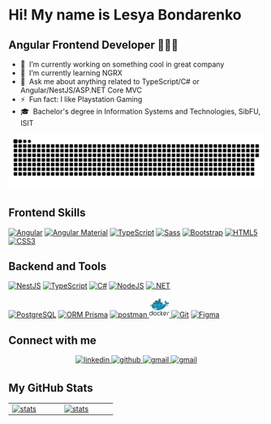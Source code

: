 # Hi! My name is Lesya Bondarenko

Angular Frontend Developer 👩🏼‍💻
--------------------------

- 🔭 &nbsp;I’m currently working on something cool in great company
- 🌱 &nbsp;I’m currently learning NGRX
- 💬 &nbsp;Ask me about anything related to TypeScript/C# or Angular/NestJS/ASP.NET Core MVC
- ⚡ &nbsp;Fun fact: I like Playstation Gaming
- 🎓 &nbsp;Bachelor's degree in Information Systems and Technologies, SibFU, ISIT

<p align="center">
 <img width="600" src="github-snake.svg" alt="snake"/>
</p>

Frontend Skills
--------------------------
<div align="left">
  <a href="https://angular.io/" target="_blank" rel="noreferrer"><img src="https://raw.githubusercontent.com/danielcranney/readme-generator/main/public/icons/skills/angularjs-colored.svg" width="36" height="36" alt="Angular" /></a>
  <a href="https://material.angular.io" target="_blank" rel="noreferrer"><img src="https://material.angular.io/assets/img/angular-material-logo.svg" width="36" height="36" alt="Angular Material" /></a>
    <a href="https://www.typescriptlang.org/" target="_blank" rel="noreferrer"><img src="https://raw.githubusercontent.com/danielcranney/readme-generator/main/public/icons/skills/typescript-colored.svg" width="36" height="36" alt="TypeScript" /></a>
  <a href="https://sass-lang.com/" target="_blank" rel="noreferrer"><img src="https://raw.githubusercontent.com/danielcranney/readme-generator/main/public/icons/skills/sass-colored.svg" width="36" height="36" alt="Sass" /></a>
  <a href="https://getbootstrap.com/" target="_blank" rel="noreferrer"><img src="https://raw.githubusercontent.com/danielcranney/readme-generator/main/public/icons/skills/bootstrap-colored.svg" width="36" height="36" alt="Bootstrap" /></a>
  <a href="https://developer.mozilla.org/en-US/docs/Glossary/HTML5" target="_blank" rel="noreferrer"><img src="https://raw.githubusercontent.com/danielcranney/readme-generator/main/public/icons/skills/html5-colored.svg" width="36" height="36" alt="HTML5" /></a>
  <a href="https://www.w3.org/TR/CSS/#css" target="_blank" rel="noreferrer"><img src="https://raw.githubusercontent.com/danielcranney/readme-generator/main/public/icons/skills/css3-colored.svg" width="36" height="36" alt="CSS3" /></a>
</div>

Backend and Tools
--------------------------
<div align="left">  <a href="https://docs.nestjs.com/" target="_blank" rel="noreferrer"><img src="https://raw.githubusercontent.com/danielcranney/readme-generator/main/public/icons/skills/nestjs-colored.svg" width="36" height="36" alt="NestJS" /></a>
  <a href="https://www.typescriptlang.org/" target="_blank" rel="noreferrer"><img src="https://raw.githubusercontent.com/danielcranney/readme-generator/main/public/icons/skills/typescript-colored.svg" width="36" height="36" alt="TypeScript" /></a>
<a href="https://docs.microsoft.com/en-us/dotnet/csharp/" target="_blank" rel="noreferrer"><img src="https://raw.githubusercontent.com/danielcranney/readme-generator/main/public/icons/skills/csharp-colored.svg" width="36" height="36" alt="C#" /></a>
  <a href="https://nodejs.org/en/" target="_blank" rel="noreferrer"><img src="https://raw.githubusercontent.com/danielcranney/readme-generator/main/public/icons/skills/nodejs-colored.svg" width="36" height="36" alt="NodeJS" /></a>
<a href="https://dotnet.microsoft.com/en-us/" target="_blank" rel="noreferrer"><img src="https://raw.githubusercontent.com/danielcranney/readme-generator/main/public/icons/skills/dot-net-colored.svg" width="36" height="36" alt=".NET" /></a>
 
 <a href="https://www.postgresql.org/" target="_blank" rel="noreferrer"><img src="https://raw.githubusercontent.com/danielcranney/readme-generator/main/public/icons/skills/postgresql-colored.svg" width="36" height="36" alt="PostgreSQL" /></a>
    <a href="https://www.postgresql.org/" target="_blank" rel="noreferrer"><img src="https://cdn.worldvectorlogo.com/logos/prisma-2.svg" width="36" height="36" alt="ORM Prisma" /></a>
<a href="https://postman.com" target="_blank" rel="noreferrer"> <img src="https://www.vectorlogo.zone/logos/getpostman/getpostman-icon.svg" alt="postman" width="40" height="40"/> </a>
<a href="https://www.docker.com/" target="_blank" rel="noreferrer"> <img src="https://raw.githubusercontent.com/devicons/devicon/master/icons/docker/docker-original-wordmark.svg" alt="docker" width="40" height="40"/> </a>
<a href="https://git-scm.com/" target="_blank" rel="noreferrer"><img src="https://raw.githubusercontent.com/danielcranney/readme-generator/main/public/icons/skills/git-colored.svg" width="36" height="36" alt="Git" /></a>
  <a href="https://www.figma.com/" target="_blank" rel="noreferrer"><img src="https://raw.githubusercontent.com/danielcranney/readme-generator/main/public/icons/skills/figma-colored.svg" width="36" height="36" alt="Figma" /></a> </div>

## Connect with me  
<div align="center">
<a href="https://www.linkedin.com/in/rancerenly/" target="_blank">
<img src=https://img.shields.io/badge/linkedin-%231E77B5.svg?&style=for-the-badge&logo=linkedin&logoColor=white alt=linkedin style="margin-bottom: 5px;" />
</a>
<a href="https://github.com/rancerenly" target="_blank">
<img src=https://img.shields.io/badge/github-%2324292e.svg?&style=for-the-badge&logo=github&logoColor=white alt=github style="margin-bottom: 5px;" />
</a>
 <a href="https://mail.google.com/mail/u/0/?view=cm&fs=1&tf=1&to=rancerenly@gmail.com&subject=GITHUB&body=Hello, Lesya!" target="_blank">
<img src=https://img.shields.io/badge/Gmail-D14836?style=for-the-badge&logo=gmail&logoColor=white alt=gmail style="margin-bottom: 5px;" />
</a>

  <a href="https://t.me/mandymaster" target="_blank">
<img src=https://img.shields.io/badge/Telegram-2CA5E0?style=for-the-badge&logo=telegram&logoColor=white alt=gmail style="margin-bottom: 5px;" />
</a>


</div>  


My GitHub Stats
--------------------------
<table style="border: none;"><tr style="border: none"><td style="border: none" valign="center" width="30%">
<div align="center">  
  </a>
      <a href="https://github.com/rancerenly" align="left"> <img src="http://github-profile-summary-cards.vercel.app/api/cards/most-commit-language?username=rancerenly&theme=github_dark" alt="stats" /> </a>
</div>

</td><td style="border: none" valign="center" width="70%">
  <div align="center">  
  <a href="https://github.com/rancerenly" align="left"> <img src="http://github-profile-summary-cards.vercel.app/api/cards/profile-details?username=rancerenly&theme=github_dark" alt="stats" />
</div>
 
</td>
</table>


